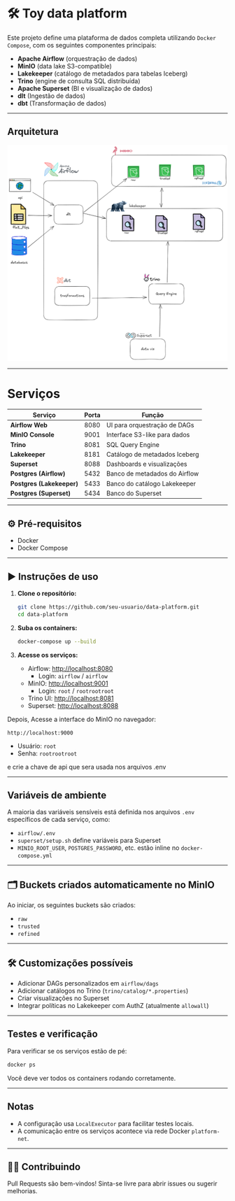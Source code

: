 # 🛠️ Toy data platform

Este projeto define uma plataforma de dados completa utilizando `Docker Compose`, com os seguintes componentes principais:

- **Apache Airflow** (orquestração de dados)
- **MinIO** (data lake S3-compatible)
- **Lakekeeper** (catálogo de metadados para tabelas Iceberg)
- **Trino** (engine de consulta SQL distribuída)
- **Apache Superset** (BI e visualização de dados)
- **dlt** (Ingestão de dados)
- **dbt** (Transformação de dados)

---

## Arquitetura

![Eng Diagram](eng-diagram.png "Diagram")

---

# Serviços

| Serviço           | Porta | Função |
|-------------------|-------|--------|
| **Airflow Web**       | 8080  | UI para orquestração de DAGs |
| **MinIO Console**     | 9001  | Interface S3-like para dados |
| **Trino**             | 8081  | SQL Query Engine |
| **Lakekeeper**        | 8181  | Catálogo de metadados Iceberg |
| **Superset**          | 8088  | Dashboards e visualizações |
| **Postgres (Airflow)**| 5432  | Banco de metadados do Airflow |
| **Postgres (Lakekeeper)**| 5433 | Banco do catálogo Lakekeeper |
| **Postgres (Superset)**| 5434 | Banco do Superset |

---

## ⚙️ Pré-requisitos

- Docker
- Docker Compose

---

## ▶️ Instruções de uso

1. **Clone o repositório:**

   ```bash
   git clone https://github.com/seu-usuario/data-platform.git
   cd data-platform
   ```

2. **Suba os containers:**

   ```bash
   docker-compose up --build
   ```

3. **Acesse os serviços:**

   - Airflow: [http://localhost:8080](http://localhost:8080)
     - Login: `airflow` / `airflow`
   - MinIO: [http://localhost:9001](http://localhost:9001)
     - Login: `root` / `rootrootroot`
   - Trino UI: [http://localhost:8081](http://localhost:8081)
   - Superset: [http://localhost:8088](http://localhost:8088)

Depois, Acesse a interface do MinIO no navegador:
```
http://localhost:9000
```
- Usuário: `root`
- Senha: `rootrootroot`

e crie a chave de api que sera usada nos arquivos .env

---


## Variáveis de ambiente

A maioria das variáveis sensíveis está definida nos arquivos `.env` específicos de cada serviço, como:

- `airflow/.env`
- `superset/setup.sh` define variáveis para Superset
- `MINIO_ROOT_USER`, `POSTGRES_PASSWORD`, etc. estão inline no `docker-compose.yml`

---

## 🗂️ Buckets criados automaticamente no MinIO

Ao iniciar, os seguintes buckets são criados:

- `raw`
- `trusted`
- `refined`

---

## 🛠️ Customizações possíveis

- Adicionar DAGs personalizados em `airflow/dags`
- Adicionar catálogos no Trino (`trino/catalog/*.properties`)
- Criar visualizações no Superset
- Integrar políticas no Lakekeeper com AuthZ (atualmente `allowall`)

---

## Testes e verificação

Para verificar se os serviços estão de pé:

```bash
docker ps
```

Você deve ver todos os containers rodando corretamente.

---

## Notas

- A configuração usa `LocalExecutor` para facilitar testes locais.
- A comunicação entre os serviços acontece via rede Docker `platform-net`.

---

## 🧑‍💻 Contribuindo

Pull Requests são bem-vindos! Sinta-se livre para abrir issues ou sugerir melhorias.
